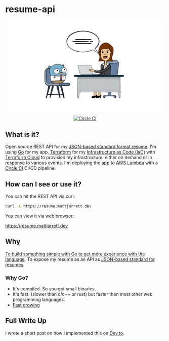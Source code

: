 # resume-api

![logo](./media/logo.png)

<p align="center">
  <a href="https://circleci.com/gh/cujarrett/resume-api/tree/master"><img alt="Circle CI" src="https://circleci.com/gh/cujarrett/resume-api/tree/master.svg?style=svg"></a>
</p>

## What is it?
Open source REST API for my [JSON-based standard format resume](https://jsonresume.org/). I'm using
[Go](https://golang.org/) for my app, [Terraform](https://www.terraform.io/) for my
[Infrastructure as Code (IaC)](https://en.wikipedia.org/wiki/Infrastructure_as_code) with
[Terraform Cloud](https://www.terraform.io/docs/cloud/overview.html) to provision my infrastructure,
either on demand or in response to various events. I'm deploying the app to
[AWS Lambda](https://aws.amazon.com/lambda/) with a [Circle CI](https://circleci.com/) CI/CD
pipeline.

## How can I see or use it?
You can hit the REST API via curl:
```sh
curl -L https://resume.mattjarrett.dev
```
You can view it via web browser:

https://resume.mattjarrett.dev

## Why
[To build something simple with Go to get more experience with the language](https://github.com/cujarrett/personal-goals#things-ill-do-in-2020).
To expose my resume as an API as [JSON-based standard for resumes](https://jsonresume.org/).

### Why Go?
- It's compiled. So you get small binaries.
- It's fast. (slower than c/c++ or rust) but faster than most other web programming languages.
- [Fast growing](https://octoverse.github.com/#top-languages)

## Full Write Up
I wrote a short post on how I implemented this on [Dev.to](https://dev.to/cujarrett/how-i-built-a-resume-api-w-go-terraform-and-aws-371o).
